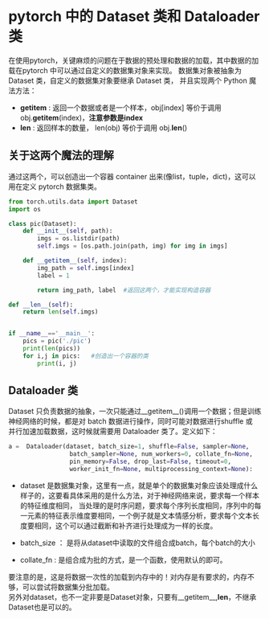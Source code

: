 # pytorch 中的 Dataset 类和 Dataloader 类
在使用pytorch，关键麻烦的问题在于数据的预处理和数据的加载，其中数据的加载在pytorch 中可以通过自定义的数据集对象来实现。 数据集对象被抽象为 Dataset 类，自定义的数据集对象要继承 Dataset 类， 并且实现两个 Python 魔法方法：

- __getitem__ : 返回一个数据或者是一个样本，obj[index] 等价于调用 obj.__getitem__(index)，**注意参数是index**
- __len__ : 返回样本的数量， len(obj) 等价于调用 obj.__len__()
    
## 关于这两个魔法的理解
通过这两个，可以创造出一个容器 container 出来(像list，tuple，dict)，这可以用在定义 pytorch 数据集类。

```python
from torch.utils.data import Dataset
import os

class pic(Dataset):
    def __init__(self, path):
        imgs = os.listdir(path)
        self.imgs = [os.path.join(path, img) for img in imgs]

    def __getitem__(self, index):
        img_path = self.imgs[index]
        label = 1

        return img_path, label  #返回这两个，才能实现构造容器

def __len__(self):
    return len(self.imgs)


if __name__=='__main__':
    pics = pic('./pic')
    print(len(pics))
    for i,j in pics:   #创造出一个容器的类
        print(i, j)
```

## Dataloader 类
Dataset 只负责数据的抽象，一次只能通过__getitem__()调用一个数据；但是训练神经网络的时候，都是对 batch 数据进行操作，同时可能对数据进行shuffle 或 并行加速加载数据，这时候就需要用 Dataloader 类了。定义如下：
```python
a =  Dataloader(dataset, batch_size=1, shuffle=False, sampler=None,
                 batch_sampler=None, num_workers=0, collate_fn=None,
                 pin_memory=False, drop_last=False, timeout=0,
                 worker_init_fn=None, multiprocessing_context=None):
```
- dataset 是数据集对象，这里有一点，就是单个的数据集对象应该处理成什么样子的，这要看具体采用的是什么方法，对于神经网络来说，要求每一个样本的特征维度相同， 当处理的是时序问题，要求每个序列长度相同，序列中的每一元素的特征表示维度要相同，一个例子就是文本情感分析，要求每个文本长度要相同，这个可以通过截断和补齐进行处理成为一样的长度。

- batch_size ： 是将从dataset中读取的文件组合成batch，每个batch的大小

- collate_fn : 是组合成为批的方式，是一个函数，使用默认的即可。  

要注意的是，这是将数据一次性的加载到内存中的！对内存是有要求的，内存不够，可以尝试将数据集分批加载。  
另外对dataset，也不一定非要是Dataset对象，只要有__getitem__,__len__，不继承Dataset也是可以的。
